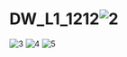 # DW_L1_1212![2](https://user-images.githubusercontent.com/120388513/207054946-f6a5cfce-6416-4e63-afaa-4c0c30dde2c3.JPG)
![3](https://user-images.githubusercontent.com/120388513/207054951-8ae59e14-c3f5-4f32-861a-ad63bbbe1fec.JPG)
![4](https://user-images.githubusercontent.com/120388513/207054956-53d952b9-a993-421d-a6d0-a61b703d29ee.JPG)
![5](https://user-images.githubusercontent.com/120388513/207054957-90855100-5153-45ae-aff6-dcaa2c1e1ea2.jpg)
